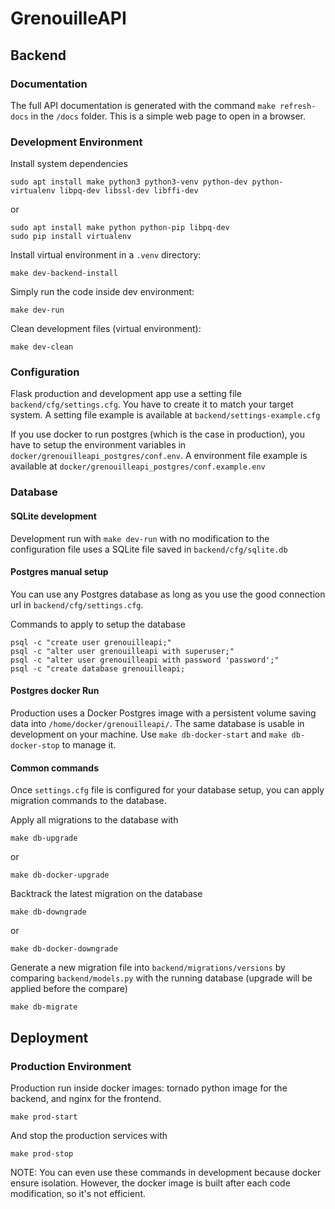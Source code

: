 # GrenouilleAPI

## Backend

### Documentation

The full API documentation is generated with the command `make refresh-docs` in the `/docs` folder.
This is a simple web page to open in a browser.

### Development Environment

Install system dependencies
```
sudo apt install make python3 python3-venv python-dev python-virtualenv libpq-dev libssl-dev libffi-dev 
```
or  
```
sudo apt install make python python-pip libpq-dev
sudo pip install virtualenv
```

Install virtual environment in a `.venv` directory:
```
make dev-backend-install
```

Simply run the code inside dev environment:
```
make dev-run
```

Clean development files (virtual environment):
```
make dev-clean
```

### Configuration

Flask production and development app use a setting file `backend/cfg/settings.cfg`.
You have to create it to match your target system.
A setting file example is available at `backend/settings-example.cfg`

If you use docker to run postgres (which is the case in production), you have to setup the environment variables in `docker/grenouilleapi_postgres/conf.env`.
A environment file example is available at `docker/grenouilleapi_postgres/conf.example.env`

### Database

#### SQLite development

Development run with `make dev-run` with no modification to the configuration file uses a SQLite file saved in `backend/cfg/sqlite.db`

#### Postgres manual setup

You can use any Postgres database as long as you use the good connection url in `backend/cfg/settings.cfg`.

Commands to apply to setup the database
```
psql -c "create user grenouilleapi;"
psql -c "alter user grenouilleapi with superuser;"
psql -c "alter user grenouilleapi with password 'password';"
psql -c "create database grenouilleapi;
```

#### Postgres docker Run

Production uses a Docker Postgres image with a persistent volume saving data into `/home/docker/grenouilleapi/`.
The same database is usable in development on your machine. Use `make db-docker-start` and `make db-docker-stop` to manage it.

#### Common commands

Once `settings.cfg` file is configured for your database setup, you can apply migration commands to the database.


Apply all migrations to the database with
```
make db-upgrade
```
or 
```
make db-docker-upgrade
```
Backtrack the latest migration on the database
```
make db-downgrade
```
or 
```
make db-docker-downgrade
```
Generate a new migration file into `backend/migrations/versions` by comparing `backend/models.py` with the running database (upgrade will be applied before the compare)
```
make db-migrate
```

## Deployment


### Production Environment

Production run inside docker images: tornado python image for the backend, and nginx for the frontend.
```
make prod-start
```
And stop the production services with
```
make prod-stop
```

NOTE: You can even use these commands in development because docker ensure isolation.
However, the docker image is built after each code modification, so it's not efficient.

